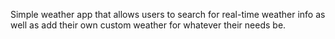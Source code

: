 Simple weather app that allows users to search for real-time weather info as well as add their own custom weather for whatever their needs be.
